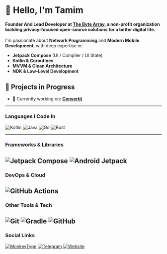 # 👋 Hello, I'm Tamim  

#### Founder And Lead Developer at [The Byte Array](https://thebytearray.org), a non-profit organization building privacy-focused open-source solutions for a better digital life.


I'm passionate about **Network Programming** and **Modern Mobile Development**, with deep expertise in:
- **Jetpack Compose** (UI / Compiler / UI State)  
- **Kotlin & Coroutines**  
- **MVVM & Clean Architecture**  
- **NDK & Low-Level Development**  

## 🔨 Projects in Progress  
- 🔭 Currently working on: **[Convertit](https://github.com/CodeWithTamim/Convertit)**  
---
### Languages I Code In  
![Kotlin](https://img.shields.io/badge/Kotlin-%237F52FF.svg?style=for-the-badge&logo=kotlin&logoColor=white)  ![Java](https://img.shields.io/badge/Java-%23ED8B00.svg?style=for-the-badge&logo=openjdk&logoColor=white) ![Go](https://img.shields.io/badge/Go-00ADD8?style=for-the-badge&logo=go&logoColor=white)  ![Rust](https://img.shields.io/badge/Rust-%23000000.svg?style=for-the-badge&logo=rust&logoColor=white)  

---
### Frameworks & Libraries  
![Jetpack Compose](https://img.shields.io/badge/Jetpack_Compose-343434?style=for-the-badge&logo=jetpack-compose) ![Android Jetpack](https://img.shields.io/badge/Android_Jetpack-3DDC84?style=for-the-badge&logo=android&logoColor=white)
----
### DevOps & Cloud  
![GitHub Actions](https://img.shields.io/badge/GitHub%20Actions-%232671E5.svg?style=for-the-badge&logo=githubactions&logoColor=white)  
---
### Other Tools & Tech  
![Git](https://img.shields.io/badge/Git-%23F05033.svg?style=for-the-badge&logo=git&logoColor=white)  ![Gradle](https://img.shields.io/badge/Gradle-02303A.svg?style=for-the-badge&logo=Gradle&logoColor=white)  ![GitHub](https://img.shields.io/badge/GitHub-171515?style=for-the-badge&logo=github&logoColor=white)  
---
### Social Links  
[![MonkeyType](https://img.shields.io/badge/MonkeyType-yellow?style=for-the-badge&logo=monkeytype&logoColor=white)](https://monkeytype.com/profile/codewithtamim)
[![Telegram](https://img.shields.io/badge/Telegram-26A5E4?style=for-the-badge&logo=telegram&logoColor=white)](https://t.me/CodeWithTamim)
[![Website](https://img.shields.io/badge/Website-DC143C?style=for-the-badge&logo=internet-explorer&logoColor=white)](https://thebytearray.org)  

 
